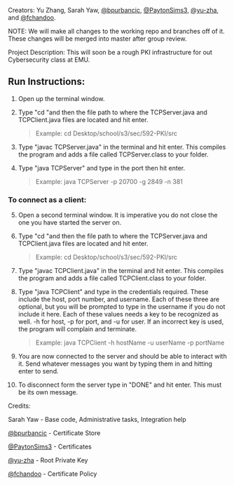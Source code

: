 
Creators: Yu Zhang, Sarah Yaw, [@bpurbancic](https://github.com/bpurbancic), [@PaytonSims3](https://github.com/PaytonSims3), [@yu-zha](https://github.com/yu-zha), and [@fchandoo](https://github.com/fchandoo).

NOTE: We will make all changes to the working repo and branches off of it. These changes will be merged into master after group review.

Project Description:
  This will soon be a rough PKI infrastructure for out Cybersecurity class at EMU.
## Run Instructions:

1. Open up the terminal window.
	
2. Type "cd "and then the file path to where the TCPServer.java and TCPClient.java files are located and hit enter.
	>Example: cd Desktop/school/s3/sec/592-PKI/src
			
3. Type "javac TCPServer.java" in the terminal and hit enter. This compiles the program and adds a file called TCPServer.class to your folder.
	
4. Type "java TCPServer" and type in the port then hit enter.
	>Example: java TCPServer -p 20700 -g 2849 -n 381

### To connect as a client:
	
5. Open a second terminal window. It is imperative you do not close the one you have started the server on.
	
6. Type "cd "and then the file path to where the TCPServer.java and TCPClient.java files are located and hit enter.
	>Example: cd Desktop/school/s3/sec/592-PKI/src
	
7. Type "javac TCPClient.java" in the terminal and hit enter. This compiles the program and adds a file called TCPClient.class to your folder.
	
8. Type "java TCPClient" and type in the credentials required. These include the host, port number, and username. Each of these three are optional, but you will be prompted to type in the username if you do not include it here. Each of these values needs a key to be recognized as well. -h for host, -p for port, and -u for user. If an incorrect key is used, the program will complain and terminate.
	>Example: java TCPClient -h hostName -u userName -p portName
	
9. You are now connected to the server and should be able to interact with it. Send whatever messages you want by typing them in and hitting enter to send.
	
10. To disconnect form the server type in "DONE" and hit enter. This must be its own message.

Credits:

  Sarah Yaw - Base code, Administrative tasks, Integration help
  
  [@bpurbancic](https://github.com/bpurbancic) - Certificate Store
  
  [@PaytonSims3](https://github.com/PaytonSims3) - Certificates 
  
  [@yu-zha](https://github.com/yu-zha) - Root Private Key
  
  [@fchandoo](https://github.com/fchandoo) - Certificate Policy
